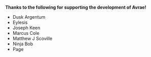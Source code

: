 **Thanks to the following for supporting the development of Avrae!**
- Dusk Argentum
- Eylesis
- Joseph Keen
- Marcus Cole
- Matthew J Scoville
- Ninja Bob
- Page